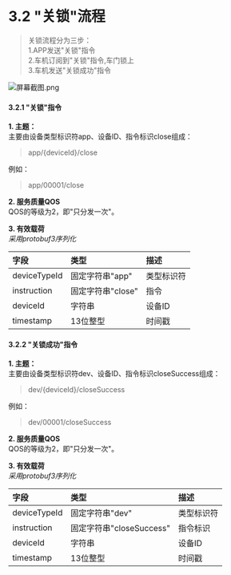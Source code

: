 # 3.2 "关锁"流程



> 关锁流程分为三步：  
> 1.APP发送"关锁"指令  
> 2.车机订阅到"关锁"指令,车门锁上  
> 3.车机发送"关锁成功"指令

![&#x5C4F;&#x5E55;&#x622A;&#x56FE;.png](https://images.gitee.com/uploads/images/2019/0131/162436_78e0478f_4759596.png)

#### 3.2.1 "关锁"指令

**1. 主题：**  
主要由设备类型标识符app、设备ID、指令标识close组成：

> app/{deviceId}/close

例如：

> app/00001/close

**2. 服务质量QOS**  
QOS的等级为2，即"只分发一次"。

**3. 有效载荷**  
_采用protobuf3序列化_

| 字段 | 类型 | 描述 |
| :--- | :--- | :--- |
| deviceTypeId | 固定字符串"app" | 类型标识符 |
| instruction | 固定字符串"close" | 指令 |
| deviceId | 字符串 | 设备ID |
| timestamp | 13位整型 | 时间戳 |

#### 3.2.2 "关锁成功"指令

**1. 主题：**  
主要由设备类型标识符dev、设备ID、指令标识closeSuccess组成：

> dev/{deviceId}/closeSuccess

例如：

> dev/00001/closeSuccess

**2. 服务质量QOS**  
QOS的等级为2，即"只分发一次"。

**3. 有效载荷**  
_采用protobuf3序列化_

| 字段 | 类型 | 描述 |
| :--- | :--- | :--- |
| deviceTypeId | 固定字符串"dev" | 类型标识符 |
| instruction | 固定字符串"closeSuccess" | 指令标识 |
| deviceId | 字符串 | 设备ID |
| timestamp | 13位整型 | 时间戳 |

